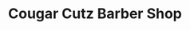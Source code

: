 ---
title: "Cougar Cutz Barber Shop"
url: /charleston/cougar-cutz-barber-shop/
shop: hairdresser
---
